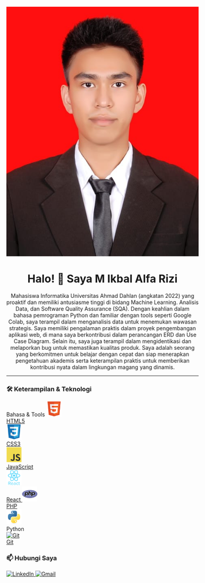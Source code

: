 <p align="center">
  <p align="center">
  <img src="ikbal.jpg" alt="Banner Profil" width="800">
</p>

<h1 align="center">Halo! 👋 Saya M Ikbal Alfa Rizi</h1>
<p align="center">
  Mahasiswa Informatika Universitas Ahmad Dahlan (angkatan 2022)
yang proaktif dan memiliki antusiasme tinggi di bidang Machine
Learning. Analisis Data, dan Software Quality Assurance (SQA).
Dengan keahlian dalam bahasa pemrograman Python dan familiar
dengan tools seperti Google Colab, saya terampil dalam
menganalisis data untuk menemukan wawasan strategis. Saya
memiliki pengalaman praktis dalam proyek pengembangan aplikasi
web, di mana saya berkontribusi dalam perancangan ERD dan Use
Case Diagram. Selain itu, saya juga terampil dalam mengidentikasi
dan melaporkan bug untuk memastikan kualitas produk. Saya
adalah seorang yang berkomitmen untuk belajar dengan cepat dan
siap menerapkan pengetahuan akademis serta keterampilan praktis
untuk memberikan kontribusi nyata dalam lingkungan magang yang
dinamis.
</p>

---

### 🛠️ Keterampilan & Teknologi

<th>Bahasa & Tools</th> </tr> <tr> <td align="center"> <a href="https://developer.mozilla.org/en-US/docs/Web/HTML" target="_blank" rel="noreferrer"> <img src="https://raw.githubusercontent.com/devicons/devicon/master/icons/html5/html5-original.svg" alt="HTML5" width="40" height="40"/><br>HTML5 </a><br> <a href="https://developer.mozilla.org/en-US/docs/Web/CSS" target="_blank" rel="noreferrer"> <img src="https://raw.githubusercontent.com/devicons/devicon/master/icons/css3/css3-original.svg" alt="CSS3" width="40" height="40"/><br>CSS3 </a><br> <a href="https://developer.mozilla.org/en-US/docs/Web/JavaScript" target="_blank" rel="noreferrer"> <img src="https://raw.githubusercontent.com/devicons/devicon/master/icons/javascript/javascript-original.svg" alt="JavaScript" width="40" height="40"/><br>JavaScript </a><br> <a href="https://react.dev/" target="_blank" rel="noreferrer"> <img src="https://raw.githubusercontent.com/devicons/devicon/master/icons/react/react-original-wordmark.svg" alt="React" width="40" height="40"/><br>React </a> </td> <td align="center"> <a href="https://www.php.net/" target="_blank" rel="noreferrer"> <img src="https://raw.githubusercontent.com/devicons/devicon/master/icons/php/php-original.svg" alt="PHP" width="40" height="40"/><br>PHP </a><br> <img src="https://raw.githubusercontent.com/devicons/devicon/master/icons/python/python-original.svg" alt="Python" width="40" height="40"/><br>Python </a><br> <a href="https://git-scm.com/" target="_blank" rel="noreferrer"> <img src="https://www.vectorlogo.zone/logos/git-scm/git-scm-icon.svg" alt="Git" width="40" height="40"/><br>Git </a> </td> </tr> </table>

### 📫 Hubungi Saya

<p align="left">
  <a href="https://www.linkedin.com/in/http://www.linkedin.com/in/m-ikbal-alfa-rizi-32015117b" target="_blank">
    <img src="https://img.shields.io/badge/LinkedIn-0077B5?style=for-the-badge&logo=linkedin&logoColor=white" alt="LinkedIn">
  </a>
  <a href="mailto:miqbalalfarizi05@gmail.com">
    <img src="https://img.shields.io/badge/Gmail-D14836?style=for-the-badge&logo=gmail&logoColor=white" alt="Gmail">
  </a>
</p>

